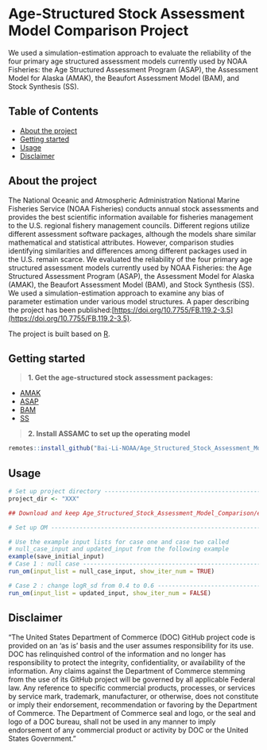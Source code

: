 # Age-Structured Stock Assessment Model Comparison Project

We used a simulation-estimation approach to evaluate the reliability of the four primary age structured assessment models currently used by NOAA Fisheries: the Age Structured Assessment Program (ASAP), the Assessment Model for Alaska (AMAK), the Beaufort Assessment Model (BAM), and Stock Synthesis (SS).

## Table of Contents

- [About the project](#About-the-project)
- [Getting started](#Getting-started)
- [Usage](#Usage)
- [Disclaimer](#Disclaimer)

## About the project

The National Oceanic and Atmospheric Administration National Marine Fisheries Service (NOAA Fisheries) conducts annual stock assessments and provides the best scientific information available for fisheries management to the U.S. regional fishery management councils. Different regions utilize different assessment software packages, although the models share similar mathematical and statistical attributes. However, comparison studies identifying similarities and differences among different packages used in the U.S. remain scarce. We evaluated the reliability of the four primary age structured assessment models currently used by NOAA Fisheries: the Age Structured Assessment Program (ASAP), the Assessment Model for Alaska (AMAK), the Beaufort Assessment Model (BAM), and Stock Synthesis (SS). We used a simulation-estimation approach to examine any bias of parameter estimation under various model structures. A paper describing the project has been published:[https://doi.org/10.7755/FB.119.2-3.5](https://doi.org/10.7755/FB.119.2-3.5).

The project is built based on [R](https://www.r-project.org/). 

## Getting started

>**1. Get the age-structured stock assessment packages:**

   - [AMAK](https://github.com/NMFS-toolbox/AMAK.git)
   - [ASAP](https://nmfs-fish-tools.github.io/ASAP/)
   - [BAM](https://repository.library.noaa.gov/view/noaa/4847)
   - [SS](https://vlab.ncep.noaa.gov/web/stock-synthesis/home)

>**2. Install ASSAMC to set up the operating model**

```r
remotes::install_github("Bai-Li-NOAA/Age_Structured_Stock_Assessment_Model_Comparison")
```

## Usage
```r
# Set up project directory ---------------------------------------------------------------
project_dir <- "XXX"

## Download and keep Age_Structured_Stock_Assessment_Model_Comparison/example/em_input/ folder in the project directory

# Set up OM ---------------------------------------------------------------

# Use the example input lists for case one and case two called
# null_case_input and updated_input from the following example
example(save_initial_input)
# Case 1 : null case ----------------------------------------------------------
run_om(input_list = null_case_input, show_iter_num = TRUE)

# Case 2 : change logR_sd from 0.4 to 0.6 -------------------------------------
run_om(input_list = updated_input, show_iter_num = FALSE)
```

## Disclaimer
“The United States Department of Commerce (DOC) GitHub project code is provided on an ‘as is’ basis and the user assumes responsibility for its use. DOC has relinquished control of the information and no longer has responsibility to protect the integrity, confidentiality, or availability of the information. Any claims against the Department of Commerce stemming from the use of its GitHub project will be governed by all applicable Federal law. Any reference to specific commercial products, processes, or services by service mark, trademark, manufacturer, or otherwise, does not constitute or imply their endorsement, recommendation or favoring by the Department of Commerce. The Department of Commerce seal and logo, or the seal and logo of a DOC bureau, shall not be used in any manner to imply endorsement of any commercial product or activity by DOC or the United States Government.”
